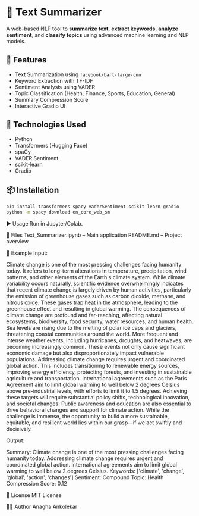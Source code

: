 # 📝 Text Summarizer

A web-based NLP tool to **summarize text**, **extract keywords**, **analyze sentiment**, and **classify topics** using advanced machine learning and NLP models.

## 🚀 Features

- Text Summarization using `facebook/bart-large-cnn`
- Keyword Extraction with TF-IDF
- Sentiment Analysis using VADER
- Topic Classification (Health, Finance, Sports, Education, General)
- Summary Compression Score
- Interactive Gradio UI

## 🧰 Technologies Used

- Python
- Transformers (Hugging Face)
- spaCy
- VADER Sentiment
- scikit-learn
- Gradio

## 📦 Installation

```bash
pip install transformers spacy vaderSentiment scikit-learn gradio
python -m spacy download en_core_web_sm
```
▶️ Usage
Run in Jupyter/Colab.

📂 Files
Text_Summarizer.ipynb – Main application
README.md – Project overview

🧪 Example
Input:

Climate change is one of the most pressing challenges facing humanity today. It refers to long-term alterations in temperature, precipitation, wind patterns, and other elements of the Earth's climate system. While climate variability occurs naturally, scientific evidence overwhelmingly indicates that recent climate change is largely driven by human activities, particularly the emission of greenhouse gases such as carbon dioxide, methane, and nitrous oxide. These gases trap heat in the atmosphere, leading to the greenhouse effect and resulting in global warming. The consequences of climate change are profound and far-reaching, affecting natural ecosystems, biodiversity, food security, water resources, and human health. Sea levels are rising due to the melting of polar ice caps and glaciers, threatening coastal communities around the world. More frequent and intense weather events, including hurricanes, droughts, and heatwaves, are becoming increasingly common. These events not only cause significant economic damage but also disproportionately impact vulnerable populations. Addressing climate change requires urgent and coordinated global action. This includes transitioning to renewable energy sources, improving energy efficiency, protecting forests, and investing in sustainable agriculture and transportation. International agreements such as the Paris Agreement aim to limit global warming to well below 2 degrees Celsius above pre-industrial levels, with efforts to limit it to 1.5 degrees. Achieving these targets will require substantial policy shifts, technological innovation, and societal changes. Public awareness and education are also essential to drive behavioral changes and support for climate action. While the challenge is immense, the opportunity to build a more sustainable, equitable, and resilient world lies within our grasp—if we act swiftly and decisively.

Output:

Summary: Climate change is one of the most pressing challenges facing humanity today. Addressing climate change requires urgent and coordinated global action. International agreements aim to limit global warming to well below 2 degrees Celsius.
Keywords: ['climate', 'change', 'global', 'action', 'changes']
Sentiment: Compound
Topic: Health
Compression Score: 0.12

📄 License
MIT License

🙋‍♀️ Author
Anagha Ankolekar

